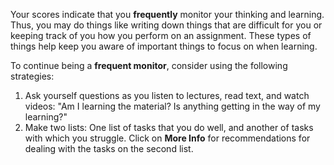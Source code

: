 Your scores indicate that you **frequently** monitor your thinking and learning. Thus, you may do things like writing down things that are difficult for you or keeping track of you how you perform on an assignment. These types of things help keep you aware of important things to focus on when learning.

To continue being a **frequent monitor**, consider using the following strategies:

1.	Ask yourself questions as you listen to lectures, read text, and watch videos: "Am I learning the material? Is anything getting in the way of my learning?"
2.	Make two lists: One list of tasks that you do well, and another of tasks with which you struggle. Click on **More Info** for recommendations for dealing with the tasks on the second list.

